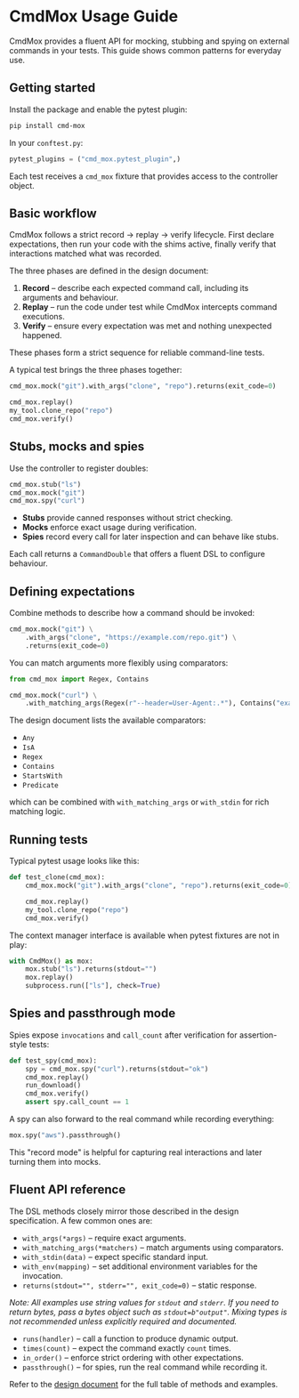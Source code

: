 # CmdMox Usage Guide

CmdMox provides a fluent API for mocking, stubbing and spying on external commands in your tests. This guide shows common patterns for everyday use.

## Getting started

Install the package and enable the pytest plugin:

```bash
pip install cmd-mox
```

In your `conftest.py`:

```python
pytest_plugins = ("cmd_mox.pytest_plugin",)
```

Each test receives a `cmd_mox` fixture that provides access to the controller object.

## Basic workflow

CmdMox follows a strict record → replay → verify lifecycle. First declare expectations, then run your code with the shims active, finally verify that interactions matched what was recorded.

The three phases are defined in the design document:

1. **Record** – describe each expected command call, including its arguments and behaviour.
2. **Replay** – run the code under test while CmdMox intercepts command executions.
3. **Verify** – ensure every expectation was met and nothing unexpected happened.

These phases form a strict sequence for reliable command-line tests.

A typical test brings the three phases together:

```python
cmd_mox.mock("git").with_args("clone", "repo").returns(exit_code=0)

cmd_mox.replay()
my_tool.clone_repo("repo")
cmd_mox.verify()
```

## Stubs, mocks and spies

Use the controller to register doubles:

```python
cmd_mox.stub("ls")
cmd_mox.mock("git")
cmd_mox.spy("curl")
```

- **Stubs** provide canned responses without strict checking.
- **Mocks** enforce exact usage during verification.
- **Spies** record every call for later inspection and can behave like stubs.

Each call returns a `CommandDouble` that offers a fluent DSL to configure behaviour.

## Defining expectations

Combine methods to describe how a command should be invoked:

```python
cmd_mox.mock("git") \
    .with_args("clone", "https://example.com/repo.git") \
    .returns(exit_code=0)
```

You can match arguments more flexibly using comparators:

```python
from cmd_mox import Regex, Contains

cmd_mox.mock("curl") \
    .with_matching_args(Regex(r"--header=User-Agent:.*"), Contains("example"))
```

The design document lists the available comparators:

- `Any`
- `IsA`
- `Regex`
- `Contains`
- `StartsWith`
- `Predicate`

which can be combined with `with_matching_args` or `with_stdin` for rich matching logic.

## Running tests

Typical pytest usage looks like this:

```python
def test_clone(cmd_mox):
    cmd_mox.mock("git").with_args("clone", "repo").returns(exit_code=0)

    cmd_mox.replay()
    my_tool.clone_repo("repo")
    cmd_mox.verify()
```

The context manager interface is available when pytest fixtures are not in play:

```python
with CmdMox() as mox:
    mox.stub("ls").returns(stdout="")
    mox.replay()
    subprocess.run(["ls"], check=True)
```

## Spies and passthrough mode

Spies expose `invocations` and `call_count` after verification for assertion-style tests:

```python
def test_spy(cmd_mox):
    spy = cmd_mox.spy("curl").returns(stdout="ok")
    cmd_mox.replay()
    run_download()
    cmd_mox.verify()
    assert spy.call_count == 1
```

A spy can also forward to the real command while recording everything:

```python
mox.spy("aws").passthrough()
```

This "record mode" is helpful for capturing real interactions and later turning them into mocks.

## Fluent API reference

The DSL methods closely mirror those described in the design specification. A few common ones are:

- `with_args(*args)` – require exact arguments.
- `with_matching_args(*matchers)` – match arguments using comparators.
- `with_stdin(data)` – expect specific standard input.
- `with_env(mapping)` – set additional environment variables for the invocation.
- `returns(stdout="", stderr="", exit_code=0)` – static response.

*Note: All examples use string values for `stdout` and `stderr`. If you need to return bytes, pass a bytes object such as `stdout=b"output"`. Mixing types is not recommended unless explicitly required and documented.*

- `runs(handler)` – call a function to produce dynamic output.
- `times(count)` – expect the command exactly `count` times.
- `in_order()` – enforce strict ordering with other expectations.
- `passthrough()` – for spies, run the real command while recording it.

Refer to the [design document](./python-native-command-mocking-design.md) for the full table of methods and examples.
